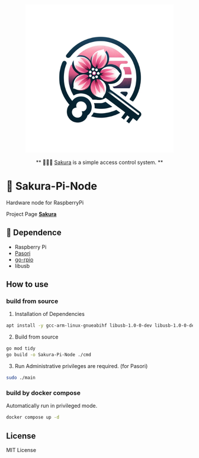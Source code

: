 <div align="center">
<img src="https://raw.githubusercontent.com/niwaniwa/Project-Sakura/main/Assets/icon.png" alt="Sakura logo" width="400"/>

** 🔑🌸🔑 [Sakura](https://github.com/niwaniwa/Project-Sakura) is a simple access control system. **

</div>

# 🌸 Sakura-Pi-Node

Hardware node for RaspberryPi

Project Page **[Sakura](https://github.com/niwaniwa/Project-Sakura)**

## 💉 Dependence
- Raspberry Pi
- [Pasori](https://github.com/bamchoh/pasori)
- [go-rpio](https://github.com/stianeikeland/go-rpio)
- libusb

## How to use

### build from source

1. Installation of Dependencies
```bash
apt install -y gcc-arm-linux-gnueabihf libusb-1.0-0-dev libusb-1.0-0-dev:armhf
```

2. Build from source
```bash
go mod tidy
go build -o Sakura-Pi-Node ./cmd
```

3. Run
Administrative privileges are required. (for Pasori)
```bash
sudo ./main
```

### build by docker compose
Automatically run in privileged mode.
```bash
docker compose up -d
```

## License
MIT License